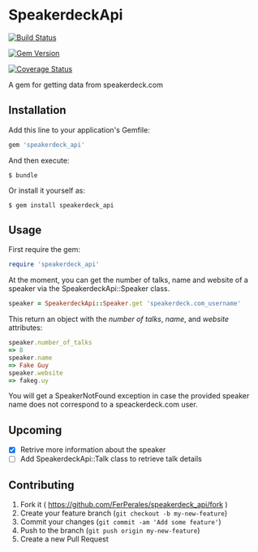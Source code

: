# SpeakerdeckApi

[![Build Status](https://travis-ci.org/FerPerales/speakerdeck_api.png?branch=master)](https://travis-ci.org/FerPerales/speakerdeck_api)

[![Gem Version](https://badge.fury.io/rb/speakerdeck_api.png)](http://badge.fury.io/rb/speakerdeck_api)

[![Coverage Status](https://coveralls.io/repos/FerPerales/speakerdeck_api/badge.png)](https://coveralls.io/r/FerPerales/speakerdeck-api)

A gem for getting data from speakerdeck.com

## Installation

Add this line to your application's Gemfile:

```ruby
gem 'speakerdeck_api'
```

And then execute:

    $ bundle

Or install it yourself as:

    $ gem install speakerdeck_api

## Usage

First require the gem:

```ruby
require 'speakerdeck_api'
```

At the moment, you can get the number of talks, name and website of a speaker via the
SpeakerdeckApi::Speaker class.

```ruby
speaker = SpeakerdeckApi::Speaker.get 'speakerdeck.com_username'
```

This return an object with the *number of talks*, *name*, and *website* attributes:

```ruby
speaker.number_of_talks
=> 8
speaker.name
=> Fake Guy
speaker.website
=> fakeg.uy
```

You will get a SpeakerNotFound exception in case the provided speaker
name does not correspond to a speackerdeck.com user.

## Upcoming

- [x] Retrive more information about the speaker
- [ ] Add SpeakerdeckApi::Talk class to retrieve talk details

## Contributing

1. Fork it ( https://github.com/FerPerales/speakerdeck_api/fork )
2. Create your feature branch (`git checkout -b my-new-feature`)
3. Commit your changes (`git commit -am 'Add some feature'`)
4. Push to the branch (`git push origin my-new-feature`)
5. Create a new Pull Request

